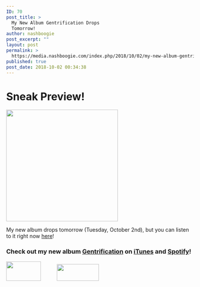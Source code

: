 ```yaml
---
ID: 70
post_title: >
  My New Album Gentrification Drops
  Tomorrow!
author: nashboogie
post_excerpt: ""
layout: post
permalink: >
  https://media.nashboogie.com/index.php/2018/10/02/my-new-album-gentrification-drops-tomorrow/
published: true
post_date: 2018-10-02 00:34:38
---
```

<h1>Sneak Preview!</h1>
<img class="alignnone size-medium wp-image-71" src="https://media.nashboogie.com/wp-content/uploads/2018/10/gentrification-300x300.jpg" alt="" width="300" height="300" />

My new album drops tomorrow (Tuesday, October 2nd), but you can listen to it right now <a href="https://itunes.apple.com/us/album/gentrification/1437660076">here</a>!
<h3>Check out my new album <a href="https://www.kkbox.com/sg/en/album/IUr9TURys45fB0F2QJDc009H-index.html">Gentrification</a> on <a href="https://itunes.apple.com/us/album/gentrification/1437660076">iTunes</a> and <a href="https://open.spotify.com/album/5sMbuV9scFBsyHKMwLeaaJ?si=BTG_VWfZQYKnU-Aw2jxJyg">Spotify</a>!</h3>
<a href="https://itunes.apple.com/us/album/gentrification/1437660076"><img class="alignnone wp-image-59" src="https://media.nashboogie.com/wp-content/uploads/2018/06/apple-300x168.png" alt="" width="93" height="52" /></a>           <a href="https://open.spotify.com/album/5sMbuV9scFBsyHKMwLeaaJ?si=BTG_VWfZQYKnU-Aw2jxJyg"><img class="alignnone wp-image-60" src="https://media.nashboogie.com/wp-content/uploads/2018/06/spotify-300x120.png" alt="" width="113" height="45" /></a>